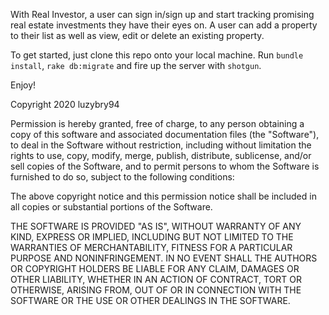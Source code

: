 With Real Investor, a user can sign in/sign up and start tracking promising real estate investments they have their eyes on. A user can add a property to their list as well as view, edit or delete an existing property. 

To get started, just clone this repo onto your local machine. Run `bundle install`, `rake db:migrate` and fire up the server with `shotgun`.

Enjoy!

Copyright 2020 luzybry94

Permission is hereby granted, free of charge, to any person obtaining a copy of this software and associated documentation files (the "Software"), to deal in the Software without restriction, including without limitation the rights to use, copy, modify, merge, publish, distribute, sublicense, and/or sell copies of the Software, and to permit persons to whom the Software is furnished to do so, subject to the following conditions:

The above copyright notice and this permission notice shall be included in all copies or substantial portions of the Software.

THE SOFTWARE IS PROVIDED "AS IS", WITHOUT WARRANTY OF ANY KIND, EXPRESS OR IMPLIED, INCLUDING BUT NOT LIMITED TO THE WARRANTIES OF MERCHANTABILITY, FITNESS FOR A PARTICULAR PURPOSE AND NONINFRINGEMENT. IN NO EVENT SHALL THE AUTHORS OR COPYRIGHT HOLDERS BE LIABLE FOR ANY CLAIM, DAMAGES OR OTHER LIABILITY, WHETHER IN AN ACTION OF CONTRACT, TORT OR OTHERWISE, ARISING FROM, OUT OF OR IN CONNECTION WITH THE SOFTWARE OR THE USE OR OTHER DEALINGS IN THE SOFTWARE.
